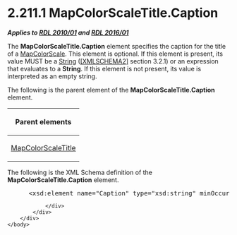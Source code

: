 <html dir="LTR" xmlns:mshelp="http://msdn.microsoft.com/mshelp" xmlns:ddue="http://ddue.schemas.microsoft.com/authoring/2003/5" xmlns:xlink="http://www.w3.org/1999/xlink" xmlns:tool="http://www.microsoft.com/tooltip">
    <head>
        <meta http-equiv="Content-Type" content="text/html; CHARSET=utf-8"></meta>
        <meta name="save" content="history"></meta>
        <title>2.211.1 MapColorScaleTitle.Caption</title>
        <xml>
            <mshelp:toctitle title="2.211.1 MapColorScaleTitle.Caption"></mshelp:toctitle>
            <mshelp:rltitle title="[MS-RDL]: MapColorScaleTitle.Caption"></mshelp:rltitle>
            <mshelp:keyword index="A" term="a5ab80e9-93c0-480c-859d-7f935ed1cc64"></mshelp:keyword>
            <mshelp:attr name="DCSext.ContentType" value="open specification"></mshelp:attr>
            <mshelp:attr name="AssetID" value="a5ab80e9-93c0-480c-859d-7f935ed1cc64"></mshelp:attr>
            <mshelp:attr name="TopicType" value="kbRef"></mshelp:attr>
            <mshelp:attr name="DCSext.Title" value="[MS-RDL]: MapColorScaleTitle.Caption" />
        </xml>
    </head>
    <body>
        <div id="header">
            <h1 class="heading">2.211.1 MapColorScaleTitle.Caption</h1>
        </div>
        <div id="mainSection">
            <div id="mainBody">
                <div id="allHistory" class="saveHistory"></div>
                <div id="sectionSection0" class="section" name="collapseableSection">
                    

<p><b><i>Applies to </i></b><a href="3428e690-a348-4ec7-8a6a-8efb42d2cdee.md"><b><i>RDL 2010/01</i></b></a><b><i>
and </i></b><a href="52ce3983-2bfc-4e72-9359-42aaf5fe4509.md"><b><i>RDL 2016/01</i></b></a></p>

<p>The <b>MapColorScaleTitle.Caption</b> element specifies the
caption for the title of a <a href="fc14b477-a2d2-4048-843d-6a19beeb30bf.md">MapColorScale</a>.
This element is optional. If this element is present, its value MUST be a <a href="1ed81ef3-a683-45e3-aaad-bd2bbe71bc3d.md">String</a> (<a href="https://go.microsoft.com/fwlink/?LinkId=90610">[XMLSCHEMA2]</a> section
3.2.1) or an expression that evaluates to a <b>String</b>. If this element is
not present, its value is interpreted as an empty string.</p>

<p>The following is the parent element of the <b>MapColorScaleTitle.Caption</b>
element.</p>

<table>
 <thead>
  <tr>
   <th>
   <p>Parent elements</p>
   </th>
  </tr>
 </thead>
 <tr>
  <td>
  <p><a href="eab310ae-e006-4c47-81d7-1dec3faf2e3d.md">MapColorScaleTitle</a></p>
  </td>
 </tr>
</table>

<p>The following is the XML Schema definition of the <b>MapColorScaleTitle.Caption</b>
element.</p>

<dl>
<dd>
<div><pre> &lt;xsd:element name=&quot;Caption&quot; type=&quot;xsd:string&quot; minOccurs=&quot;0&quot; /&gt;
</pre></div>
</dd></dl>


                </div>
            </div>
        </div>
    </body>
</html>
